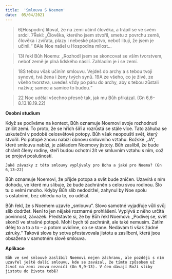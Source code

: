 ```yaml
---
title:  'Smlouva S Noemem'
date:  05/04/2021
---
```


> <p></p>
> 6[Hospodin] litoval, že na zemi učinil člověka, a trápil se ve svém srdci. 7Řekl: „Člověka, kterého jsem stvořil, smetu z povrchu země, člověka i zvířata, plazy i nebeské ptactvo, neboť lituji, že jsem je učinil.“ 8Ale Noe našel u Hospodina milost…

> <p></p>
> 13I řekl Bůh Noemu: „Rozhodl jsem se skoncovat se vším tvorstvem, neboť země je plná lidského násilí. Zahladím je i se zemí.

> <p></p>
> 18S tebou však učiním smlouvu. Vejdeš do archy a s tebou tvoji synové, tvá žena i ženy tvých synů. 19A ze všeho, co je živé, ze všeho tvorstva, uvedeš vždy po páru do archy, aby s tebou zůstali naživu; samec a samice to budou.“

> <p></p>
> 22 Noe udělal všechno přesně tak, jak mu Bůh přikázal. (Gn 6,6–8.13.18.19.22)

**Osobní studium**

Když se podíváme na kontext, Bůh oznamuje Noemovi svoje rozhodnutí zničit zemi. To proto, že se hřích šíří a rozrůstá se stále více. Tato záhuba se uskuteční v podobě celosvětové potopy. Bůh však neopouští svět, který stvořil. Po potopě znovu nabízí obnovu smluvního vztahu. Božské „JÁ“, které smlouvu nabízí, je základem Noemovy jistoty. Bůh zaslíbil, že bude chránit členy rodiny, kteří budou ochotni žít ve smluvním vztahu s ním, což se projeví poslušností.

`Jaké závazky z této smlouvy vyplývaly pro Boha a jaké pro Noema? (Gn 6,13–22)`

Bůh oznamuje Noemovi, že přijde potopa a svět bude zničen. Uzavírá s ním dohodu, ve které mu slibuje, že bude zachráněn s celou svou rodinou. Šlo tu o velmi mnoho. Kdyby Bůh slib nedodržel, zahynul by Noe spolu s ostatními, bez ohledu na to, co udělal.

Bůh řekl, že s Noemem uzavře „smlouvu“. Slovo samotné vyjadřuje vůli svůj slib dodržet. Není to jen nějaké rozmarné prohlášení. Vyplývá z něho určitá povinnost, závazek. Představte si, že by Bůh řekl Noemovi: „Podívej se, svět skončí ve strašné potopě. Mohl bych tě zachránit, ale také nemusím. Zatím dělej to a to a to – a potom uvidíme, co se stane. Nedávám ti však žádné záruky.“ Taková slova by sotva přestavovala jistotu a zaslíbení, která jsou obsažena v samotném slově smlouva.

**Aplikace**

`Bůh ve své smlouvě zaslíbil Noemovi nejen záchranu, ale později s ním uzavřel ještě další smlouvu, kde se zavázal, že tímto způsobem už život na zemi znovu nezničí (Gn 9,9–13). V čem dávají Boží sliby jistotu do života tobě?`